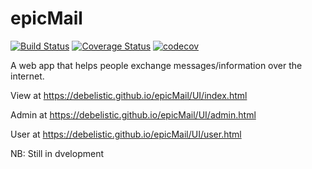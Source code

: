 # epicMail

[![Build Status](https://travis-ci.com/debelistic/epicMail.svg?branch=ft-api-endpoints-164351273)](https://travis-ci.com/debelistic/epicMail) [![Coverage Status](https://coveralls.io/repos/github/debelistic/epicMail/badge.svg?branch=ft-api-endpoints-164351273)](https://coveralls.io/github/debelistic/epicMail?branch=ft-api-endpoints-164351273) [![codecov](https://codecov.io/gh/debelistic/epicMail/branch/ft-api-endpoints-164351273/graph/badge.svg)](https://codecov.io/gh/debelistic/epicMail)

A web app that helps people exchange messages/information over the internet.

View at <https://debelistic.github.io/epicMail/UI/index.html>

Admin at <https://debelistic.github.io/epicMail/UI/admin.html>

User at <https://debelistic.github.io/epicMail/UI/user.html>

NB: Still in dvelopment